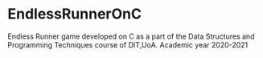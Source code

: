# EndlessRunnerOnC
Endless Runner game developed on C as a part of the Data Structures and Programming Techniques course of DIT,UoA. Academic year 2020-2021

